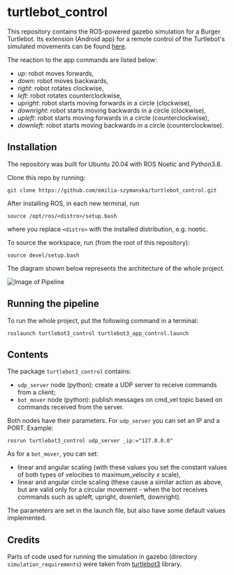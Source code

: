 # turtlebot\_control

This repository contains the ROS-powered gazebo simulation for a Burger Turtlebot. Its extension (Android app) for a remote control of the Turtlebot's simulated movements can be found [here](https://github.com/emilia-szymanska/android_UDP_control).

The reaction to the app commands are listed below:
- _up_: robot moves forwards,
- _down_: robot moves backwards,
- _right_: robot rotates clockwise,
- _left_: robot rotates counterclockwise,
- _upright_: robot starts moving forwards in a circle (clockwise),
- _downright_: robot starts moving backwards in a circle (clockwise),
- _upleft_: robot starts moving forwards in a circle (counterclockwise),
- _downleft_: robot starts moving backwards in a circle (counterclockwise).

## Installation

The repository was built for Ubuntu 20.04 with ROS Noetic and Python3.8.

Clone this repo by running:
```
git clone https://github.com/emilia-szymanska/turtlebot_control.git
```

After installing ROS, in each new terminal, run
```
source /opt/ros/<distro>/setup.bash
```
where you replace `<distro>` with the installed distribution, e.g. noetic.

To source the workspace, run (from the root of this repository): 
```
source devel/setup.bash
```
The diagram shown below represents the architecture of the whole project.

![Image of Pipeline](https://github.com/emilia-szymanska/turtlebot_control/blob/master/pipeline_chart.png)


## Running the pipeline

To run the whole project, put the following command in a terminal:
```
roslaunch turtlebot3_control turtlebot3_app_control.launch
```

## Contents    

The package `turtlebot3_control` contains:

- `udp_server` node (python): create a UDP server to receive commands from a client;
- `bot_mover` node (python): publish messages on cmd\_vel topic based on commands received from the server.  

Both nodes have their parameters. For `udp_server` you can set an IP and a PORT.
Example:
```
rosrun turtlebot3_control udp_server _ip:="127.0.0.0"
``` 
As for a `bot_mover`, you can set:
- linear and angular scaling (with these values you set the constant values of both types of velocities to maximum\_velocity _x_ scale), 
- linear and angular circle scaling (these cause a similar action as above, but are valid only for a circular movement - when the bot receives commands such as upleft, upright, downleft, downright).

The parameters are set in the launch file, but also have some default values implemented.

## Credits

Parts of code used for running the simulation in gazebo (directory `simulation_requirements`) were taken from [turtlebot3](http://wiki.ros.org/turtlebot3) library.
